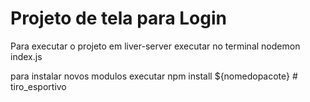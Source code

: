 # Projeto de tela para Login

Para executar o projeto em liver-server executar no terminal
nodemon index.js

para instalar novos modulos executar
npm install ${nomedopacote}
#   t i r o _ e s p o r t i v o  
 